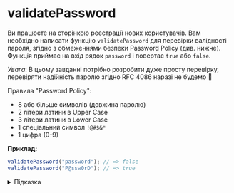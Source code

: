 # validatePassword

Ви працюєте на сторінкою реєстрації нових користувачів. Вам необхідно написати функцію `validatePassword` для перевірки валідності пароля, згідно з обмеженнями безпеки Password Policy (див. нижче). Функція приймає на вхід рядок `password` і повертає `true` або `false`.

_Увага_: В цьому завданні потрібно розробити дуже просту перевірку, перевіряти надійність паролю згідно RFC 4086 наразі не будемо 🤖

Правила "Password Policy":

- 8 або більше символів (довжина паролю)
- 2 літери латини в Upper Case
- 3 літери латини в Lower Case
- 1 спеціальний символ `!@#$&*`
- 1 цифра (0-9)

**Приклад:**

```js
validatePassword("password"); // => false
validatePassword("P@ssw0rD"); // => true
```

<details>
  <summary>Підказка</summary>

---

  Найпростішим варіантом перевірки є використання [Positive lookahead](https://www.regular-expressions.info/lookaround.html).

  Для тестування свого виразу зручно користуватись [regex101](https://regex101.com/).

  1. [MDN: Assertions](https://developer.mozilla.org/en-US/docs/Web/JavaScript/Guide/Regular_Expressions/Assertions)
  1. [Lookahead and lookbehind](https://javascript.info/regexp-lookahead-lookbehind)

</details>
